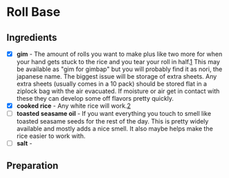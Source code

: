 Roll Base
=========

[1]: notes/gim
[2]: notes/rice

Ingredients
-----------

- [x] __gim__ - The amount of rolls you want to make plus like two more for when your hand gets stuck to the rice and you tear your roll in half.[1]
 This may be available as "gim for gimbap" but you will probably find it as nori, the japanese name. The biggest issue will be storage of extra sheets. Any extra sheets (usually comes in a 10 pack) should be stored flat in a ziplock bag with the air evacuated. If moisture or air get in contact with these they can develop some off flavors pretty quickly. 
- [x] __cooked rice__ - Any white rice will work.[2]
- [ ] __toasted seasame oil__ - If you want everything you touch to smell like toasted seasame seeds for the rest of the day. This is pretty widely available and mostly adds a nice smell. It also maybe helps make the rice easier to work with.
- [ ] __salt__ - 

Preparation
-----------


